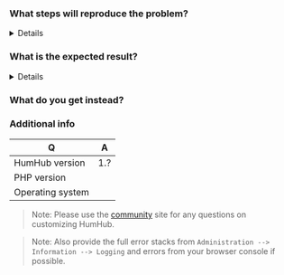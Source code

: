 
### What steps will reproduce the problem?
<details></details>

### What is the expected result?
<details></details>

### What do you get instead?

### Additional info

| Q                | A
| ---------------- | ---
| HumHub version   | 1.?
| PHP version      | 
| Operating system |

> Note: Please use the [community](https://community.humhub.com) site for any questions on customizing HumHub.

> Note: Also provide the full error stacks from `Administration --> Information --> Logging` and errors from your browser console if possible.
